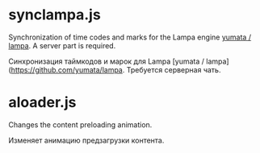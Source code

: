 # synclampa.js
Synchronization of time codes and marks for the Lampa engine [yumata / lampa](https://github.com/yumata/lampa). 
A server part is required.

Синхронизация таймкодов и марок для Lampa [yumata / lampa](https://github.com/yumata/lampa.
Требуется серверная чать.


# aloader.js
Changes the content preloading animation.

Изменяет анимацию предзагрузки контента.
